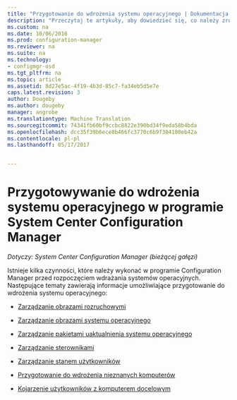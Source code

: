 ```yaml
---
title: "Przygotowanie do wdrożenia systemu operacyjnego | Dokumentacja firmy Microsoft"
description: "Przeczytaj te artykuły, aby dowiedzieć się, co należy zrobić w programie Configuration Manager do przygotowania do wdrożenia systemu operacyjnego."
ms.custom: na
ms.date: 10/06/2016
ms.prod: configuration-manager
ms.reviewer: na
ms.suite: na
ms.technology:
- configmgr-osd
ms.tgt_pltfrm: na
ms.topic: article
ms.assetid: 8d27e5ac-4f19-4b3d-85c7-fa34eb5d5e7e
caps.latest.revision: 3
author: Dougeby
ms.author: dougeby
manager: angrobe
ms.translationtype: Machine Translation
ms.sourcegitcommit: 74341fb60bf9ccbc8822e390bd34f9eda58b4bda
ms.openlocfilehash: dcc35f39b6ece8b466fc3770c6b9f304180eb42a
ms.contentlocale: pl-pl
ms.lasthandoff: 05/17/2017


---
```

# <a name="prepare-for-operating-system-deployment-in-system-center-configuration-manager"></a>Przygotowywanie do wdrożenia systemu operacyjnego w programie System Center Configuration Manager

*Dotyczy: System Center Configuration Manager (bieżącej gałęzi)*

Istnieje kilka czynności, które należy wykonać w programie Configuration Manager przed rozpoczęciem wdrażania systemów operacyjnych. Następujące tematy zawierają informacje umożliwiające przygotowanie do wdrożenia systemu operacyjnego:  

-   [Zarządzanie obrazami rozruchowymi](manage-boot-images.md)  

-   [Zarządzanie obrazami systemu operacyjnego](manage-operating-system-images.md)  

-   [Zarządzanie pakietami uaktualnienia systemu operacyjnego](manage-operating-system-upgrade-packages.md)  

-   [Zarządzanie sterownikami](manage-drivers.md)  

-   [Zarządzanie stanem użytkowników](manage-user-state.md)  

-   [Przygotowanie do wdrożenia nieznanych komputerów](prepare-for-unknown-computer-deployments.md)  

-   [Kojarzenie użytkowników z komputerem docelowym](associate-users-with-a-destination-computer.md)  

